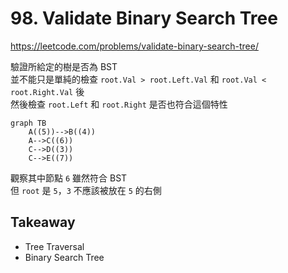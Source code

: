 # 98. Validate Binary Search Tree

<https://leetcode.com/problems/validate-binary-search-tree/>

驗證所給定的樹是否為 BST  
並不能只是單純的檢查 `root.Val > root.Left.Val` 和 `root.Val < root.Right.Val` 後  
然後檢查 `root.Left` 和 `root.Right` 是否也符合這個特性

```mermaid
graph TB
    A((5))-->B((4))
    A-->C((6))
    C-->D((3))
    C-->E((7))
```

觀察其中節點 `6` 雖然符合 BST  
但 `root` 是 `5`，`3` 不應該被放在 `5` 的右側

## Takeaway

- Tree Traversal
- Binary Search Tree
